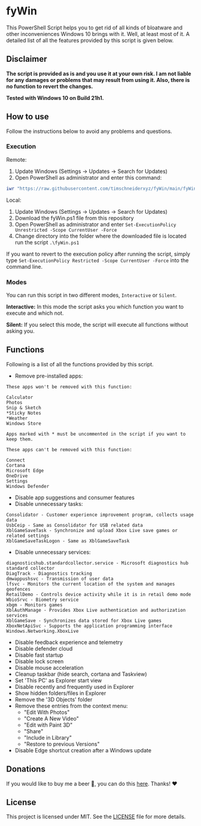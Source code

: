 # fyWin

This PowerShell Script helps you to get rid of all kinds of bloatware and other inconveniences Windows 10 brings with it. Well, at least most of it. A detailed list of all the features provided by this script is given below.

## Disclaimer

**The script is provided as is and you use it at your own risk. I am not liable for any damages or problems that may result from using it. Also, there is no function to revert the changes.**

**Tested with Windows 10 on Build 21h1.**

## How to use

Follow the instructions below to avoid any problems and questions.

### Execution

Remote:

1. Update Windows (Settings -> Updates -> Search for Updates)
2. Open PowerShell as administrator and enter this command:

```PowerShell
iwr "https://raw.githubusercontent.com/timschneiderxyz/fyWin/main/fyWin.ps1" -UseBasicParsing | iex
```

Local:

1. Update Windows (Settings -> Updates -> Search for Updates)
2. Download the fyWin.ps1 file from this repository
3. Open PowerShell as administrator and enter `Set-ExecutionPolicy Unrestricted -Scope CurrentUser -Force`
4. Change directory into the folder where the downloaded file is located run the script `.\fyWin.ps1`

If you want to revert to the execution policy after running the script, simply type `Set-ExecutionPolicy Restricted -Scope CurrentUser -Force` into the command line.

### Modes

You can run this script in two different modes, `Interactive` or `Silent`.

**Interactive:** In this mode the script asks you which function you want to execute and which not.

**Silent:** If you select this mode, the script will execute all functions without asking you.

## Functions

Following is a list of all the functions provided by this script.

- Remove pre-installed apps:

````plaintext
These apps won't be removed with this function:

Calculator
Photos
Snip & Sketch
*Sticky Notes
*Weather
Windows Store

Apps marked with * must be uncommented in the script if you want to keep them.

These apps can't be removed with this function:

Connect
Cortana
Microsoft Edge
OneDrive
Settings
Windows Defender
````

- Disable app suggestions and consumer features
- Disable unnecessary tasks:

````plaintext
Consolidator - Customer experience improvement program, collects usage data
UsbCeip - Same as Consolidator for USB related data
XblGameSaveTask - Synchronize and upload Xbox Live save games or related settings
XblGameSaveTaskLogon - Same as XblGameSaveTask
````

- Disable unnecessary services:

````plaintext
diagnosticshub.standardcollector.service - Microsoft diagnostics hub standard collector
DiagTrack - Diagnostics tracking
dmwappushsvc - Transmission of user data
lfsvc - Monitors the current location of the system and manages geofences
RetailDemo - Controls device activity while it is in retail demo mode
WbioSrvc - Biometry service
xbgm - Monitors games
XblAuthManage - Provides Xbox Live authentication and authorization services
XblGameSave - Synchronizes data stored for Xbox Live games
XboxNetApiSvc - Supports the application programming interface Windows.Networking.XboxLive
````

- Disable feedback experience and telemetry
- Disable defender cloud
- Disable fast startup
- Disable lock screen
- Disable mouse acceleration
- Cleanup taskbar (hide search, cortana and Taskview)
- Set 'This PC' as Explorer start view
- Disable recently and frequently used in Explorer
- Show hidden folders/files in Explorer
- Remove the '3D Objects' folder
- Remove these entries from the context menu:
  - "Edit With Photos"
  - "Create A New Video"
  - "Edit with Paint 3D"
  - "Share"
  - "Include in Library"
  - "Restore to previous Versions"
- Disable Edge shortcut creation after a Windows update

## Donations

If you would like to buy me a beer 🍺, you can do this [here](https://paypal.me/timschneiderxyz). Thanks! ❤️

## License

This project is licensed under MIT. See the [LICENSE](LICENSE) file for more details.
